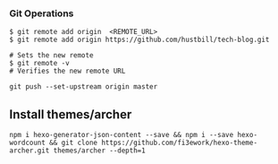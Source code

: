 ### Git Operations
```
$ git remote add origin  <REMOTE_URL> 
$ git remote add origin https://github.com/hustbill/tech-blog.git

# Sets the new remote
$ git remote -v
# Verifies the new remote URL

git push --set-upstream origin master

```

## Install  themes/archer 
```code
npm i hexo-generator-json-content --save && npm i --save hexo-wordcount && git clone https://github.com/fi3ework/hexo-theme-archer.git themes/archer --depth=1
```
